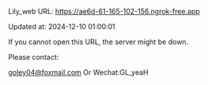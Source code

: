 Lily_web URL: https://ae6d-61-165-102-156.ngrok-free.app

Updated at: 2024-12-10 01:00:01

If you cannot open this URL, the server might be down.

Please contact: 

goley04@foxmail.com Or Wechat:GL_yeaH